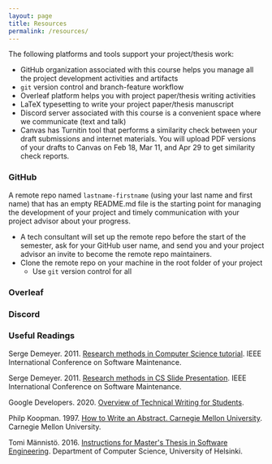 ```yaml
---
layout: page
title: Resources
permalink: /resources/
---
```

The following platforms and tools support your project/thesis work: 
* GitHub organization associated with this course helps you manage all the 
project development activities and artifacts
* `git` version control and branch-feature workflow
* Overleaf platform helps you with project paper/thesis writing activities
* LaTeX typesetting to write your project paper/thesis manuscript
* Discord server associated with this course is a convenient space where we 
communicate (text and talk)
* Canvas has Turnitin tool that performs a similarity check between your draft 
submissions and internet materials. You will upload PDF versions of your drafts 
to Canvas on Feb 18, Mar 11, and Apr 29 to get similarity check reports. 

### GitHub ###
A remote repo named `lastname-firstname` (using your last name and first name) 
that has an empty README.md file is the starting point for managing the 
development of your project and timely communication with your project advisor 
about your progress. 
* A tech consultant will set up the remote repo before the start of the 
semester, ask for your GitHub user name, and send you and your project advisor 
an invite to become the remote repo maintainers.
* Clone the remote repo on your machine in the root folder of your project
    * Use `git` version control for all 

### Overleaf ###

### Discord ###

### Useful Readings ###
Serge Demeyer. 2011. [Research methods in Computer Science tutorial](https://unh.box.com/s/ubanos64ju4emwsh7m8ab8l5auedi2ub). IEEE International Conference on Software Maintenance.

Serge Demeyer. 2011. [Research methods in CS Slide Presentation](https://win.uantwerpen.be/~sdemey/Tutorial_ResearchMethods/ResearchMethds01_MethodsOvervw.pdf). IEEE International Conference on Software Maintenance.

Google Developers. 2020. [Overview of Technical Writing for Students](https://developers.google.com/tech-writing/overview).

Philp Koopman. 1997. [How to Write an Abstract. Carnegie Mellon University](http://users.ece.cmu.edu/~koopman/essays/abstract.html). Carnegie Mellon University. 

Tomi Männistö. 2016. [Instructions for Master's Thesis in Software Engineering](https://www.cs.helsinki.fi/u/tomimann/Instructions/MastersThesisInstructions.html). 
Department of Computer Science, University of Helsinki. 
